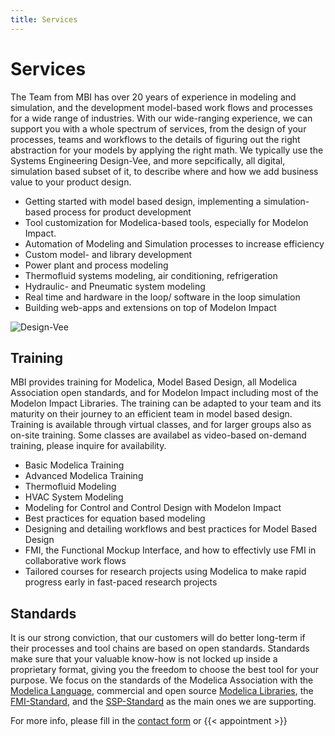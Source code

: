 ```yaml
---
title: Services
---
```


# Services

The Team from MBI has over 20 years of experience in modeling and simulation, and the development model-based work flows and processes for a wide range of industries. With our wide-ranging experience, we can support you with a whole spectrum of services, from the design of your processes, teams and workflows to the details of figuring out the right abstraction for your models by applying the right math. We typically use the Systems Engineering Design-Vee, and more sepcifically, all digital, simulation based subset of it, to describe where and how we add business value to your product design. 

 - Getting started with model based design, implementing a simulation-based process for product development
 - Tool customization for Modelica-based tools, especially for Modelon Impact.
 - Automation of Modeling and Simulation processes to increase efficiency
 - Custom model- and library development
 - Power plant and process modeling
 - Thermofluid systems modeling, air conditioning, refrigeration 
 - Hydraulic- and Pneumatic system modeling
 - Real time and hardware in the loop/ software in the loop simulation
 - Building web-apps and extensions on top of Modelon Impact

 ![Design-Vee](/images/DoubleVeeFrontpage.svg)
 
## Training

MBI provides training for Modelica, Model Based Design, all Modelica Association open standards, and for Modelon Impact including most of the Modelon Impact Libraries. The training can be adapted to your team and its maturity on their journey to an efficient team in model based design. Training is available through virtual classes, and for larger groups also as on-site training. Some classes are availabel as video-based on-demand training, please inquire for availability. 

 - Basic Modelica Training
 - Advanced Modelica Training
 - Thermofluid Modeling
 - HVAC System Modeling 
 - Modeling for Control and Control Design with Modelon Impact
 - Best practices for equation based modeling 
 - Designing and detailing workflows and best practices for Model Based Design
 - FMI, the Functional Mockup Interface, and how to effectivly use FMI in collaborative work flows 
 - Tailored courses for research projects using Modelica to make rapid progress early in fast-paced research projects


## Standards
It is our strong conviction, that our customers will do better long-term if their processes and tool chains are based on open standards. Standards make sure that your valuable know-how is not locked up inside a proprietary format, giving you the freedom to choose the best tool for your purpose. We focus on the standards of the Modelica Association with the [Modelica Language](https://modelica.org/language/), commercial and open source [Modelica Libraries](https://modelica.org/libraries/), the [FMI-Standard](https://fmi-standard.org/), and the [SSP-Standard](https://ssp-standard.org/) as the main ones we are supporting. 


For more info, please fill in the [contact form](/Company/) or {{< appointment >}}


<!--
 |     |     |     |
 | :-: | :-: | :-: | 
 | ![](/images/Modelica.svg) | ![](/images/FMI.svg) | ![](/images/SSP.svg) |
-->
